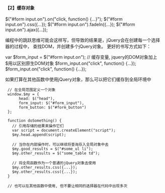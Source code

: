 #### 【2】缓存对象

$("#form input.on").on("click, function() {...}");
$("#form input.on").css({...});
$("#form input.on").fadeIn({...});
$("#form input.on").ajax({...});

编程中的跳跃思维可能会这样写，但导致的结果是，jQuery会在创建每一个选择器的过程中，
查找DOM，并创建多个jQuery对象。   更好的书写方式如下：

var $form_input = $("#form input.on"); // 缓存变量, jquery的DOM对象加上$用以区别原生DOM对象
$form_input.on("click", function() {...});
$form_input.on("click", function() {...});

如果打算在其他函数中使用jQuery对象，那么可以把它们缓存到全局环境中

     // 在全局范围定义一个对象
     window.$my = {
          head: $("head"),
          form_input: $("#form_input"),
          form_button: $("#form_button")
     };

     function doSomething() {
       // 引用存储的结果来操作它们
       var script = document.createElement("script");
       $my.head.append(script);

       // 当你在内部操作时，可以继续将查询存入全局对象中去
       $my.good_results = $("#some_ul li");
       $my.other_results = $("some_table td");

       // 将全局函数作为一个普通的jQuery对象去使用
       $my.other_results.css({...});
       $my.other_results.css({...});
     }

     // 也可以在其他函数中使用, 但不要让相同的选择器在代码中出现多次

